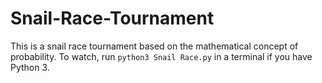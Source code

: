 # Snail-Race-Tournament
This is a snail race tournament based on the mathematical concept of probability. To watch, run `python3 Snail Race.py` in a terminal if you have Python 3.
